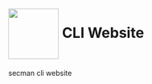 # [<img src="https://assets.secman.dev/icon.svg" width="100px" align="center" />](https://cli.secman.dev) **CLI Website**

secman cli website
